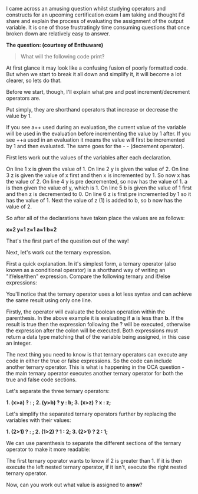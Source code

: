 I came across an amusing question whilst studying operators and constructs for an upcoming certification exam I am taking and thought I'd share and explain the process of evaluating the assignment of the output variable. It is one of those frustratingly time consuming questions that once broken down are relatively easy to answer.

<strong>The question: (courtesy of Enthuware)</strong>


<blockquote>What will the following code print?</blockquote>


<script src="https://gist.github.com/final60/1078c2deaebb9db37249.js"></script>


At first glance it may look like a confusing fusion of poorly formatted code. But when we start to break it all down and simplify it, it will become a lot clearer, so lets do that.

Before we start, though, I'll explain what pre and post increment/decrement operators are. 

Put simply, they are shorthand operators that increase or decrease the value by 1.

<script src="https://gist.github.com/final60/f71d6dc696190c859571.js"></script>

If you see a++ used during an evaluation, the current value of the variable will be used in the evaluation before incrementing the value by 1 after. If you see ++a used in an evaluation it means the value will first be incremented by 1 and then evaluated. The same goes for the - - (decrement operator).

First lets work out the values of the variables after each declaration.

On line 1 x is given the value of 1.
On line 2 y is given the value of 2.
On line 3 z is given the value of x first and then x is incremented by 1. So now x has the value of 2.
On line 4 y is pre decremented, so now has the value of 1. a is then given the value of y, which is 1.
On line 5 b is given the value of 1 first and then z is decremented to 0.
On line 6 z is first pre incremented by 1 so it has the value of 1. Next the value of z (1) is added to b, so b now has the value of 2.

So after all of the declarations have taken place the values are as follows:

<strong>x=2 y=1 z=1 a=1 b=2</strong>

That's the first part of the question out of the way!

Next, let's work out the ternary expression.

First a quick explanation. In it's simplest form, a ternary operator (also known as a conditional operator) is a shorthand way of writing an "if/else/then" expression. Compare the following ternary and if/else expressions:
<script src="https://gist.github.com/final60/4d23fb694d78282ca64a.js"></script>

You'll notice that the ternary operator uses a lot less syntax and can achieve the same result using only one line.

Firstly, the operator will evaluate the boolean operation within the parenthesis. In the above example it is evaluating if <strong>a</strong> is less than <strong>b</strong>. If the result is true then the expression following the ? will be executed, otherwise the expression after the colon will be executed. Both expressions must return a data type matching that of the variable being assigned, in this case an integer.

The next thing you need to know is that ternary operators can execute any code in either the true or false expressions. So the code can include another ternary operator. This is what is happening in the OCA question - the main ternary operator executes another ternary operator for both the true and false code sections.

Let's separate the three ternary operators:

<strong>1. (x>a) ? : ;
2. (y>b) ? y : b;
3. (x>z) ? x : z;</strong>

Let's simplify the separated ternary operators further by replacing the variables with their values:

<strong>1. (2>1) ? : ;
2. (1>2) ? 1 : 2;
3. (2>1) ? 2 : 1;</strong>

We can use parenthesis to separate the different sections of the ternary operator to make it more readable:
<script src="https://gist.github.com/final60/27267b917ef1d3017f6b.js"></script>

The first ternary operator wants to know if 2 is greater than 1. If it is then execute the left nested ternary operator, if it isn't, execute the right nested ternary operator.

Now, can you work out what value is assigned to <strong>answ</strong>?
